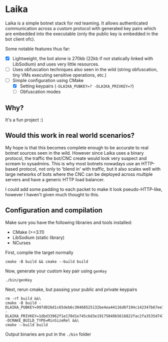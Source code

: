 # Laika

Laika is a simple botnet stack for red teaming. It allows authenticated communication across a custom protocol with generated key pairs which are embedded into the executable (only the public key is embedded in the bot client ofc).

Some notable features thus far:
- [X] Lightweight, the bot alone is 270kb (22kb if not statically linked with LibSodium) and uses very little resources.
- [ ] Uses obfuscation techniques also seen in the wild (string obfuscation, tiny VMs executing sensitive operations, etc.)
- [ ] Simple configuration using CMake
    - [X] Setting keypairs (`-DLAIKA_PUBKEY=? -DLAIKA_PRIVKEY=?`)
    - [ ] Obfuscation modes

## Why?

It's a fun project :)

## Would this work in real world scenarios?

My hope is that this becomes complete enough to be accurate to real botnet sources seen in the wild. However since Laika uses a binary protocol, the traffic the bot/CNC create would look very suspect and scream to sysadmins. This is why most botnets nowadays use an HTTP-based protocol, not only to 'blend in' with traffic, but it also scales well with large networks of bots where the CNC can be deployed across multiple servers and have a generic HTTP load balancer.

I could add some padding to each packet to make it look pseudo-HTTP-like, however I haven't given much thought to this.

## Configuration and compilation

Make sure you have the following libraries and tools installed:
- CMake (>=3.11)
- LibSodium (static library)
- NCurses

First, compile the target normally

```
cmake -B build && cmake --build build
```

Now, generate your custom key pair using `genKey`

```
./bin/genKey
```

Next, rerun cmake, but passing your public and private keypairs

```
rm -rf build &&\
cmake -B build -DLAIKA_PUBKEY=997d026d1c65deb6c30468525132be4ea44116d6f194c142347b67ee73d18814 -DLAIKA_PRIVKEY=1dbd33962f1e170d1e745c6d3e19175049b5616822fac2fa3535d7477957a841 -DCMAKE_BUILD_TYPE=MinSizeRel &&\
cmake --build build
```

Output binaries are put in the `./bin` folder